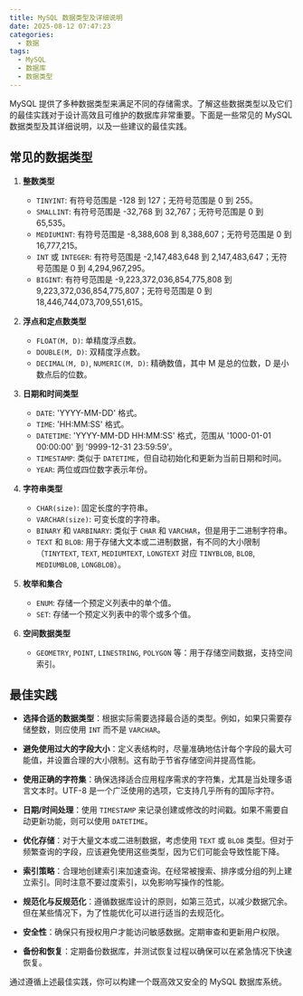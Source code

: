 ```yaml
---
title: MySQL 数据类型及详细说明
date: 2025-08-12 07:47:23
categories:
  - 数据
tags: 
  - MySQL
  - 数据库
  - 数据类型
---
```


MySQL 提供了多种数据类型来满足不同的存储需求。了解这些数据类型以及它们的最佳实践对于设计高效且可维护的数据库非常重要。下面是一些常见的 MySQL 数据类型及其详细说明，以及一些建议的最佳实践。

## 常见的数据类型

1. **整数类型**
   - `TINYINT`: 有符号范围是 -128 到 127；无符号范围是 0 到 255。
   - `SMALLINT`: 有符号范围是 -32,768 到 32,767；无符号范围是 0 到 65,535。
   - `MEDIUMINT`: 有符号范围是 -8,388,608 到 8,388,607；无符号范围是 0 到 16,777,215。
   - `INT` 或 `INTEGER`: 有符号范围是 -2,147,483,648 到 2,147,483,647；无符号范围是 0 到 4,294,967,295。
   - `BIGINT`: 有符号范围是 -9,223,372,036,854,775,808 到 9,223,372,036,854,775,807；无符号范围是 0 到 18,446,744,073,709,551,615。

2. **浮点和定点数类型**
   - `FLOAT(M, D)`: 单精度浮点数。
   - `DOUBLE(M, D)`: 双精度浮点数。
   - `DECIMAL(M, D)`, `NUMERIC(M, D)`: 精确数值，其中 M 是总的位数，D 是小数点后的位数。

3. **日期和时间类型**
   - `DATE`: 'YYYY-MM-DD' 格式。
   - `TIME`: 'HH:MM:SS' 格式。
   - `DATETIME`: 'YYYY-MM-DD HH:MM:SS' 格式，范围从 '1000-01-01 00:00:00' 到 '9999-12-31 23:59:59'。
   - `TIMESTAMP`: 类似于 `DATETIME`，但自动初始化和更新为当前日期和时间。
   - `YEAR`: 两位或四位数字表示年份。

4. **字符串类型**
   - `CHAR(size)`: 固定长度的字符串。
   - `VARCHAR(size)`: 可变长度的字符串。
   - `BINARY` 和 `VARBINARY`: 类似于 `CHAR` 和 `VARCHAR`，但是用于二进制字符串。
   - `TEXT` 和 `BLOB`: 用于存储大文本或二进制数据，有不同的大小限制（`TINYTEXT`, `TEXT`, `MEDIUMTEXT`, `LONGTEXT` 对应 `TINYBLOB`, `BLOB`, `MEDIUMBLOB`, `LONGBLOB`）。

5. **枚举和集合**
   - `ENUM`: 存储一个预定义列表中的单个值。
   - `SET`: 存储一个预定义列表中的零个或多个值。

6. **空间数据类型**
   - `GEOMETRY`, `POINT`, `LINESTRING`, `POLYGON` 等：用于存储空间数据，支持空间索引。

## 最佳实践

- **选择合适的数据类型**：根据实际需要选择最合适的类型。例如，如果只需要存储整数，则应使用 `INT` 而不是 `VARCHAR`。

- **避免使用过大的字段大小**：定义表结构时，尽量准确地估计每个字段的最大可能值，并设置合理的大小限制。这有助于节省存储空间并提高性能。

- **使用正确的字符集**：确保选择适合应用程序需求的字符集，尤其是当处理多语言文本时。UTF-8 是一个广泛使用的选项，它支持几乎所有的国际字符。

- **日期/时间处理**：使用 `TIMESTAMP` 来记录创建或修改的时间戳。如果不需要自动更新功能，则可以使用 `DATETIME`。

- **优化存储**：对于大量文本或二进制数据，考虑使用 `TEXT` 或 `BLOB` 类型。但对于频繁查询的字段，应该避免使用这些类型，因为它们可能会导致性能下降。

- **索引策略**：合理地创建索引来加速查询。在经常被搜索、排序或分组的列上建立索引。同时注意不要过度索引，以免影响写操作的性能。

- **规范化与反规范化**：遵循数据库设计的原则，如第三范式，以减少数据冗余。但在某些情况下，为了性能优化可以进行适当的去规范化。

- **安全性**：确保只有授权用户才能访问敏感数据。定期审查和更新用户权限。

- **备份和恢复**：定期备份数据库，并测试恢复过程以确保可以在紧急情况下快速恢复。

通过遵循上述最佳实践，你可以构建一个既高效又安全的 MySQL 数据库系统。
